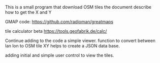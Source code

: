 This is a small program that download OSM tiles
the document describe how to get the X and Y 

GMAP code:
https://github.com/radioman/greatmaps

tile calculator beta
https://tools.geofabrik.de/calc/

Continue adding to the code a simple viewer.
function to convert between lan lon to OSM tile XY helps to create a JSON
data base.

adding initial and simple user control to view the tiles.
